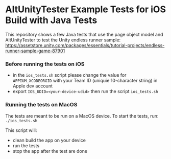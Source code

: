 # AltUnityTester Example Tests for iOS Build with Java Tests

This repository shows a few Java tests that use the page object model and AltUnityTester to test the Unity endless runner sample:
https://assetstore.unity.com/packages/essentials/tutorial-projects/endless-runner-sample-game-87901

### Before running the tests on iOS
- in the `ios_tests.sh` script please change the value for `APPIUM_XCODEORGID` with your Team ID (uniquie 10-character string) in Apple dev account
- export `IOS_UDID=<your-device-udid>` then run the script `ios_tests.sh`

### Running the tests on MacOS
The tests are meant to be run on a MacOS device.
To start the tests, run:
`./ios_tests.sh`

This script will:

- clean build the app on your device
- run the tests
- stop the app after the test are done